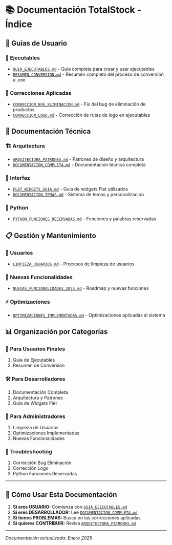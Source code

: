# 📚 Documentación TotalStock - Índice

## 🎯 Guías de Usuario

### 🚀 Ejecutables
- [`GUIA_EJECUTABLES.md`](GUIA_EJECUTABLES.md) - Guía completa para crear y usar ejecutables
- [`RESUMEN_CONVERSION.md`](RESUMEN_CONVERSION.md) - Resumen completo del proceso de conversión a .exe

### 🐛 Correcciones Aplicadas
- [`CORRECCION_BUG_ELIMINACION.md`](CORRECCION_BUG_ELIMINACION.md) - Fix del bug de eliminación de productos
- [`CORRECCION_LOGO.md`](CORRECCION_LOGO.md) - Corrección de rutas de logo en ejecutables

## 🔧 Documentación Técnica

### 🏗️ Arquitectura
- [`ARQUITECTURA_PATRONES.md`](ARQUITECTURA_PATRONES.md) - Patrones de diseño y arquitectura
- [`DOCUMENTACION_COMPLETA.md`](DOCUMENTACION_COMPLETA.md) - Documentación técnica completa

### 🎨 Interfaz
- [`FLET_WIDGETS_GUIA.md`](FLET_WIDGETS_GUIA.md) - Guía de widgets Flet utilizados
- [`DOCUMENTACION_TEMAS.md`](DOCUMENTACION_TEMAS.md) - Sistema de temas y personalización

### 🐍 Python
- [`PYTHON_FUNCIONES_RESERVADAS.md`](PYTHON_FUNCIONES_RESERVADAS.md) - Funciones y palabras reservadas

## 📋 Gestión y Mantenimiento

### 👥 Usuarios
- [`LIMPIEZA_USUARIOS.md`](LIMPIEZA_USUARIOS.md) - Procesos de limpieza de usuarios

### 🚀 Nuevas Funcionalidades
- [`NUEVAS_FUNCIONALIDADES_2025.md`](NUEVAS_FUNCIONALIDADES_2025.md) - Roadmap y nuevas funciones

### ⚡ Optimizaciones
- [`OPTIMIZACIONES_IMPLEMENTADAS.md`](OPTIMIZACIONES_IMPLEMENTADAS.md) - Optimizaciones aplicadas al sistema

## 📊 Organización por Categorías

### 🎯 **Para Usuarios Finales**
1. Guía de Ejecutables
2. Resumen de Conversión

### 🛠️ **Para Desarrolladores**
1. Documentación Completa
2. Arquitectura y Patrones
3. Guía de Widgets Flet

### 🔧 **Para Administradores**
1. Limpieza de Usuarios
2. Optimizaciones Implementadas
3. Nuevas Funcionalidades

### 🐛 **Troubleshooting**
1. Corrección Bug Eliminación
2. Corrección Logo
3. Python Funciones Reservadas

---

## 📖 Cómo Usar Esta Documentación

1. **Si eres USUARIO:** Comienza con [`GUIA_EJECUTABLES.md`](GUIA_EJECUTABLES.md)
2. **Si eres DESARROLLADOR:** Lee [`DOCUMENTACION_COMPLETA.md`](DOCUMENTACION_COMPLETA.md)
3. **Si tienes PROBLEMAS:** Busca en las correcciones aplicadas
4. **Si quieres CONTRIBUIR:** Revisa [`ARQUITECTURA_PATRONES.md`](ARQUITECTURA_PATRONES.md)

---
*Documentación actualizada: Enero 2025*
